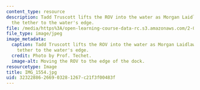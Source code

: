 ```yaml
---
content_type: resource
description: Tadd Truscott lifts the ROV into the water as Morgan Laidlaw carries
  the tether to the water's edge.
file: /media/https%3A/open-learning-course-data-rc.s3.amazonaws.com/2-011-introduction-to-ocean-science-and-engineering-spring-2006/32322886266903281267c21f3f00483f_IMG_1554.jpg
file_type: image/jpeg
image_metadata:
  caption: Tadd Truscott lifts the ROV into the water as Morgan Laidlaw carries the
    tether to the water's edge.
  credit: Photo by Prof. Techet.
  image-alt: Moving the ROV to the edge of the dock.
resourcetype: Image
title: IMG_1554.jpg
uid: 32322886-2669-0328-1267-c21f3f00483f
---
```

